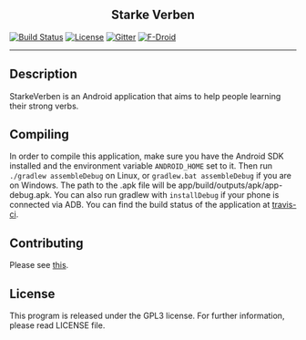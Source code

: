 <h2 align="center">Starke Verben</h2>

[![Build Status](https://travis-ci.org/Sw24Softwares/StarkeVerben.svg?branch=master )](https://travis-ci.org/Sw24Softwares/StarkeVerben) [![License](https://img.shields.io/badge/license-GPL-blue.svg )](https://github.com/Sw24Softwares/StarkeVerben/blob/master/LICENSE) [![Gitter](https://badges.gitter.im/Sw24Softwares/StarkeVerben.svg )](https://gitter.im/Sw24Softwares/StarkeVerben?utm_source=badge&utm_medium=badge&utm_campaign=pr-badge) [![F-Droid](https://img.shields.io/badge/get_it-on_F--Droid-green.svg )](https://f-droid.org/app/org.sw24softwares.starkeverben)

---

## Description
StarkeVerben is an Android application that aims to help people learning their strong verbs.

## Compiling
In order to compile this application, make sure you have the Android SDK installed and the environment variable `ANDROID_HOME` set to it. Then run `./gradlew assembleDebug` on Linux, or `gradlew.bat assembleDebug` if you are on Windows. The path to the .apk file will be app/build/outputs/apk/app-debug.apk. You can also run gradlew with `installDebug` if your phone is connected via ADB. You can find the build status of the application at [travis-ci](https://travis-ci.org).

## Contributing
Please see [this](https://github.com/Sw24Softwares/StarkeVerben/blob/master/CONTRIBUTING.md).

## License
This program is released under the GPL3 license. For further information, please read LICENSE file.
